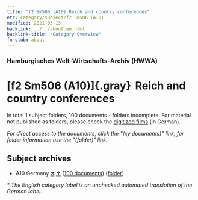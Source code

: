 ```yaml
---
title: "f2 Sm506 (A10) Reich and country conferences"
etr: category/subject/f2 Sm506 (A10)
modified: 2021-03-13
backlink: ../../about.en.html
backlink-title: "Category Overview"
fn-stub: about
---
```


### Hamburgisches Welt-Wirtschafts-Archiv (HWWA)
# [f2 Sm506 (A10)]{.gray}&#8201; Reich and country conferences&#160; 





In total 1 subject folders, 100 documents - folders incomplete.
For material not published as folders, please check the [digitized films](/film/h1_sh) (in German).

_For direct access to the documents, click the "(xy documents)" link, for folder information use the "(folder)" link._

## Subject archives


- A10 Germany [**&nearr;**](../../../geo/i/126128/about.en.html "Germany (all folders)") [**&uarr;**](../../../geo/about.en.html#A10 "Country category system") (<a href="https://pm20.zbw.eu/dfgview/sh/126128,144346" title="about: Germany : Reich and country conferences" target="_blank">100 documents</a>) ([folder](http://purl.org/pressemappe20/folder/sh/126128,144346))


_* The English category label is an unchecked automated translation of the German label._

